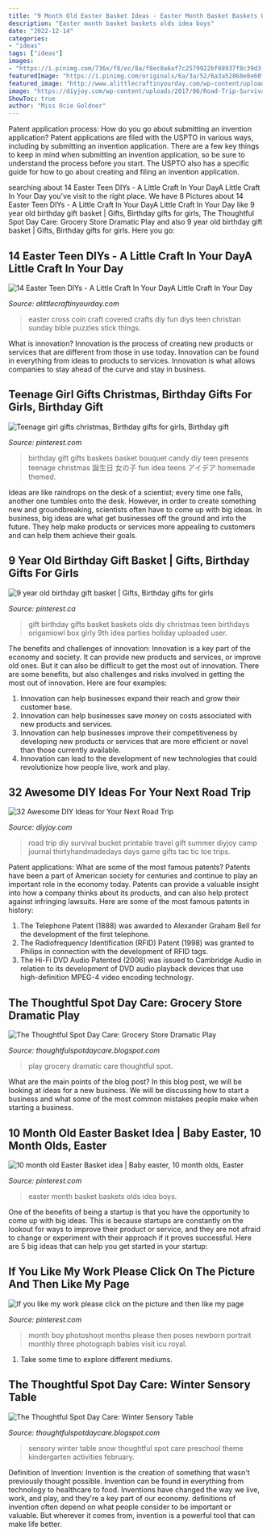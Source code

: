 ```yaml
---
title: "9 Month Old Easter Basket Ideas - Easter Month Basket Baskets Olds Idea Boys"
description: "Easter month basket baskets olds idea boys"
date: "2022-12-14"
categories:
- "ideas"
tags: ["ideas"]
images:
- "https://i.pinimg.com/736x/f8/ec/8a/f8ec8a6af7c2579922bf08937f8c39d3--birthday-gift-baskets-girl-birthday-gifts.jpg"
featuredImage: "https://i.pinimg.com/originals/6a/3a/52/6a3a52868e8e60f912465e476fef64ed.jpg"
featured_image: "http://www.alittlecraftinyourday.com/wp-content/uploads/2015/03/Coin_Covered_Cross-450x450.jpg"
image: "https://diyjoy.com/wp-content/uploads/2017/06/Road-Trip-Survival-Bucket.jpg"
ShowToc: true
author: "Miss Ocie Goldner"
---
```



Patent application process: How do you go about submitting an invention application?
Patent applications are filed with the USPTO in various ways, including by submitting an invention application. There are a few key things to keep in mind when submitting an invention application, so be sure to understand the process before you start. The USPTO also has a specific guide for how to go about creating and filing an invention application.

	

		
searching about 14 Easter Teen DIYs - A Little Craft In Your DayA Little Craft In Your Day you've visit to the right place. We have 8 Pictures about 14 Easter Teen DIYs - A Little Craft In Your DayA Little Craft In Your Day like 9 year old birthday gift basket | Gifts, Birthday gifts for girls, The Thoughtful Spot Day Care: Grocery Store Dramatic Play and also 9 year old birthday gift basket | Gifts, Birthday gifts for girls. Here you go:
		
    
## 14 Easter Teen DIYs - A Little Craft In Your DayA Little Craft In Your Day

<img loading=lazy src="http://www.alittlecraftinyourday.com/wp-content/uploads/2015/03/Coin_Covered_Cross-450x450.jpg" onerror="this.onerror=null;this.src='https://tse3.mm.bing.net/th?id=OIP.DrUG74KiKiUmjRVB4qdgVAHaHa&amp;pid=15.1';" alt="14 Easter Teen DIYs - A Little Craft In Your DayA Little Craft In Your Day">

_Source: alittlecraftinyourday.com_

>easter cross coin craft covered crafts diy fun diys teen christian sunday bible puzzles stick things. 

	

What is innovation?
Innovation is the process of creating new products or services that are different from those in use today. Innovation can be found in everything from ideas to products to services. Innovation is what allows companies to stay ahead of the curve and stay in business.

    
## Teenage Girl Gifts Christmas, Birthday Gifts For Girls, Birthday Gift

<img loading=lazy src="https://i.pinimg.com/736x/f8/ec/8a/f8ec8a6af7c2579922bf08937f8c39d3--birthday-gift-baskets-girl-birthday-gifts.jpg" onerror="this.onerror=null;this.src='https://tse2.mm.bing.net/th?id=OIP.1pyc9NW6H6nZOaFyESPG3gHaJ3&amp;pid=15.1';" alt="Teenage girl gifts christmas, Birthday gifts for girls, Birthday gift">

_Source: pinterest.com_

>birthday gift gifts baskets basket bouquet candy diy teen presents teenage christmas 誕生日 女の子 fun idea teens アイデア homemade themed. 

	

Ideas are like raindrops on the desk of a scientist; every time one falls, another one tumbles onto the desk. However, in order to create something new and groundbreaking, scientists often have to come up with big ideas. In business, big ideas are what get businesses off the ground and into the future. They help make products or services more appealing to customers and can help them achieve their goals.

    
## 9 Year Old Birthday Gift Basket | Gifts, Birthday Gifts For Girls

<img loading=lazy src="https://i.pinimg.com/originals/e3/e2/7b/e3e27ba4ea592f81fe6430e8cf36b31c.jpg" onerror="this.onerror=null;this.src='https://tse1.mm.bing.net/th?id=OIP.bkkp2WcGaKfS1UGSCNTihgHaJ4&amp;pid=15.1';" alt="9 year old birthday gift basket | Gifts, Birthday gifts for girls">

_Source: pinterest.ca_

>gift birthday gifts basket baskets olds diy christmas teen birthdays origamiowl box girly 9th idea parties holiday uploaded user. 

	

The benefits and challenges of innovation:
Innovation is a key part of the economy and society. It can provide new products and services, or improve old ones. But it can also be difficult to get the most out of innovation. There are some benefits, but also challenges and risks involved in getting the most out of innovation. Here are four examples:
1. Innovation can help businesses expand their reach and grow their customer base.
2. Innovation can help businesses save money on costs associated with new products and services.
3. Innovation can help businesses improve their competitiveness by developing new products or services that are more efficient or novel than those currently available.
4. Innovation can lead to the development of new technologies that could revolutionize how people live, work and play.

    
## 32 Awesome DIY Ideas For Your Next Road Trip

<img loading=lazy src="https://diyjoy.com/wp-content/uploads/2017/06/Road-Trip-Survival-Bucket.jpg" onerror="this.onerror=null;this.src='https://tse1.mm.bing.net/th?id=OIP.M_RIya9ntM18phWGWRoAJwHaLH&amp;pid=15.1';" alt="32 Awesome DIY Ideas for Your Next Road Trip">

_Source: diyjoy.com_

>road trip diy survival bucket printable travel gift summer diyjoy camp journal thirtyhandmadedays days game gifts tac tic toe trips. 

	

Patent applications: What are some of the most famous patents?
Patents have been a part of American society for centuries and continue to play an important role in the economy today. Patents can provide a valuable insight into how a company thinks about its products, and can also help protect against infringing lawsuits. Here are some of the most famous patents in history: 
1. The Telephone Patent (1888) was awarded to Alexander Graham Bell for the development of the first telephone. 
2. The Radiofrequency Identification (RFID) Patent (1998) was granted to Philips in connection with the development of RFID tags. 
3. The Hi-Fi DVD Audio Patented (2006) was issued to Cambridge Audio in relation to its development of DVD audio playback devices that use high-definition MPEG-4 video encoding technology. 

    
## The Thoughtful Spot Day Care: Grocery Store Dramatic Play

<img loading=lazy src="http://1.bp.blogspot.com/-hidlLNo9y_o/Tworn6Oj40I/AAAAAAAACUQ/ACiqJbfYAfA/s1600/102_0497.jpg" onerror="this.onerror=null;this.src='https://tse3.mm.bing.net/th?id=OIP.50e_glHs0JdCbKTojawG2gHaJ4&amp;pid=15.1';" alt="The Thoughtful Spot Day Care: Grocery Store Dramatic Play">

_Source: thoughtfulspotdaycare.blogspot.com_

>play grocery dramatic care thoughtful spot. 

	

What are the main points of the blog post?
In this blog post, we will be looking at ideas for a new business. We will be discussing how to start a business and what some of the most common mistakes people make when starting a business.

    
## 10 Month Old Easter Basket Idea | Baby Easter, 10 Month Olds, Easter

<img loading=lazy src="https://i.pinimg.com/originals/6a/3a/52/6a3a52868e8e60f912465e476fef64ed.jpg" onerror="this.onerror=null;this.src='https://tse4.mm.bing.net/th?id=OIP.DLKIUEGIsEpqRrInlhYu0wHaJ4&amp;pid=15.1';" alt="10 month old Easter Basket idea | Baby easter, 10 month olds, Easter">

_Source: pinterest.com_

>easter month basket baskets olds idea boys. 

	

One of the benefits of being a startup is that you have the opportunity to come up with big ideas. This is because startups are constantly on the lookout for ways to improve their product or service, and they are not afraid to change or experiment with their approach if it proves successful. Here are 5 big ideas that can help you get started in your startup: 

    
## If You Like My Work Please Click On The Picture And Then Like My Page

<img loading=lazy src="https://s-media-cache-ak0.pinimg.com/originals/b5/d5/0c/b5d50c4c01061e92e16b037acf75fbc6.jpg" onerror="this.onerror=null;this.src='https://tse4.mm.bing.net/th?id=OIP.5LHf62ESpBFtAshD8jb15wAAAA&amp;pid=15.1';" alt="If you like my work please click on the picture and then like my page">

_Source: pinterest.com_

>month boy photoshoot months please then poses newborn portrait monthly three photograph babies visit icu royal. 

	

1. Take some time to explore different mediums.

    
## The Thoughtful Spot Day Care: Winter Sensory Table

<img loading=lazy src="https://3.bp.blogspot.com/-M0r4T3yAwW8/TymQgpmGgFI/AAAAAAAACWE/CPndWoOTr9Q/s320/101_0643.jpg" onerror="this.onerror=null;this.src='https://tse4.mm.bing.net/th?id=OIP.O-1RnfoBgMAmHwWywcMVAwHaFj&amp;pid=15.1';" alt="The Thoughtful Spot Day Care: Winter Sensory Table">

_Source: thoughtfulspotdaycare.blogspot.com_

>sensory winter table snow thoughtful spot care preschool theme kindergarten activities february. 

	

Definition of Invention:
Invention is the creation of something that wasn't previously thought possible. Invention can be found in everything from technology to healthcare to food. Inventions have changed the way we live, work, and play, and they're a key part of our economy. definitions of invention often depend on what people consider to be important or valuable. But wherever it comes from, invention is a powerful tool that can make life better.

